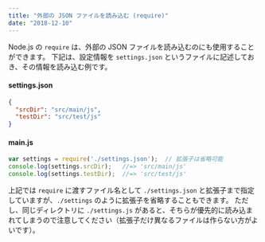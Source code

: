 ```yaml
---
title: "外部の JSON ファイルを読み込む (require)"
date: "2018-12-10"
---
```


Node.js の `require` は、外部の JSON ファイルを読み込むのにも使用することができます。
下記は、設定情報を `settings.json` というファイルに記述しておき、その情報を読み込む例です。

#### settings.json

~~~ json
{
  "srcDir": "src/main/js",
  "testDir": "src/test/js"
}
~~~

#### main.js

~~~ javascript
var settings = require('./settings.json');  // 拡張子は省略可能
console.log(settings.srcDir);   //=> 'src/main/js'
console.log(settings.testDir);  //=> 'src/test/js'
~~~

上記では `require` に渡すファイル名として `./settings.json` と拡張子まで指定していますが、`./settings` のように拡張子を省略することもできます。
ただし、同じディレクトリに `./settings.js` があると、そちらが優先的に読み込まれてしまうので注意してください（拡張子だけ異なるファイルは作らない方がよいです）。

